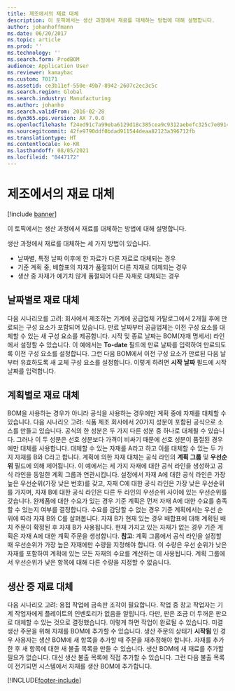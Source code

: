 ```yaml
---
title: 제조에서의 재료 대체
description: 이 토픽에서는 생산 과정에서 재료를 대체하는 방법에 대해 설명합니다.
author: johanhoffmann
ms.date: 06/20/2017
ms.topic: article
ms.prod: ''
ms.technology: ''
ms.search.form: ProdBOM
audience: Application User
ms.reviewer: kamaybac
ms.custom: 70171
ms.assetid: ce3b11ef-550e-49b7-8942-2607c2ec3c5c
ms.search.region: Global
ms.search.industry: Manufacturing
ms.author: johanho
ms.search.validFrom: 2016-02-28
ms.dyn365.ops.version: AX 7.0.0
ms.openlocfilehash: f24ed91c7a99eba6129d18c385cea9c9312aebefc325c7e0914b1c0b32231e32
ms.sourcegitcommit: 42fe9790ddf0bdad911544deaa82123a396712fb
ms.translationtype: HT
ms.contentlocale: ko-KR
ms.lasthandoff: 08/05/2021
ms.locfileid: "8447172"
---
```

# <a name="material-substitution-in-manufacturing"></a>제조에서의 재료 대체

[!include [banner](../includes/banner.md)]

이 토픽에서는 생산 과정에서 재료를 대체하는 방법에 대해 설명합니다. 

생산 과정에서 재료를 대체하는 세 가지 방법이 있습니다.

-   날짜별, 특정 날짜 이후에 한 자료가 다른 자료로 대체되는 경우
-   기준 계획 중, 배합표의 자재가 품절되어 다른 자재로 대체되는 경우
-   생산 중 자재가 예기치 않게 품절되어 다른 자재로 대체되는 경우

## <a name="substituting-material-by-date"></a>날짜별로 재료 대체
다음 시나리오를 고려: 회사에서 제조하는 기계에 공급업체 카탈로그에서 2개월 후에 만료되는 구성 요소가 포함되어 있습니다. 만료 날짜부터 공급업체는 이전 구성 요소를 대체할 수 있는 새 구성 요소를 제공합니다. 시작 및 종료 날짜는 BOM(자재 명세서) 라인에서 설정할 수 있습니다. 이 예에서는 **To-date** 필드에 만료 날짜를 입력하여 만료되도록 이전 구성 요소를 설정합니다. 그런 다음 BOM에서 이전 구성 요소가 만료된 다음 날부터 유효하도록 새 교체 구성 요소를 설정합니다. 이렇게 하려면 **시작 날짜** 필드에 시작 날짜를 입력합니다.

## <a name="substituting-material-by-planning"></a>계획별로 재료 대체
BOM을 사용하는 경우가 아니라 공식을 사용하는 경우에만 계획 중에 자재를 대체할 수 있습니다. 다음 시나리오 고려: 식품 제조 회사에서 20가지 성분이 포함된 공식으로 소스를 만들고 있습니다. 공식의 한 성분은 두 가지 다른 성분 중 하나로 대체될 수 있습니다. 그러나 이 두 성분은 선호 성분보다 가격이 비싸기 때문에 선호 성분이 품절된 경우에만 대체를 사용합니다. 대체할 수 있는 자재를 A라고 하고 이를 대체할 수 있는 두 가지 자재를 B와 C라고 합니다. 계획에 의한 자재 대체는 공식 라인의 **계획 그룹** 및 **우선순위** 필드에 의해 제어됩니다. 이 예에서는 세 가지 자재에 대한 공식 라인을 생성하고 공식 라인을 동일한 계획 그룹과 연관시킵니다. 설정에서 자재 A에 대한 공식 라인은 가장 높은 우선순위(가장 낮은 번호)를 갖고, 자재 C에 대한 공식 라인은 가장 낮은 우선순위를 가지며, 자재 B에 대한 공식 라인은 다른 두 라인의 우선순위 사이에 있는 우선순위를 갖습니다. 완제품에 대한 수요가 있는 경우 기준 계획은 먼저 자재 A에 대한 수요를 충족할 수 있는지 여부를 결정합니다. 수요를 감당할 수 없는 경우 기준 계획에서는 우선 순위에 따라 자재 B와 C를 살펴봅니다. 자재 B가 현재 있는 경우 배합표에 대해 계획된 배치 주문이 확정된 후 자재 B가 사용됩니다. 현재 가지고 있는 자재가 없는 경우 기준 계획은 자재 A에 대한 계획 주문을 생성합니다. **참고**: 계획 그룹에서 공식 라인을 설정할 때 우선순위가 가장 높은 자재에만 수량을 지정해야 합니다. 이 수량은 우선 순위가 낮은 자재를 포함하여 계획에 있는 모든 자재의 수요를 계산하는 데 사용됩니다. 계획 그룹에서 우선순위가 낮은 항목에 대해 다른 수량을 지정할 수 없습니다.

## <a name="substituting-material-during-production"></a>생산 중 재료 대체
다음 시나리오 고려: 용접 작업에 금속판 조각이 필요합니다. 작업 중 창고 작업자는 기계 작업자에게 플레이트의 인벤토리가 없음을 알립니다. 다만, 판은 조금 더 두꺼운 판으로 대체할 수 있는 것으로 결정했습니다. 이렇게 하면 작업이 완료될 수 있습니다. 미결 생산 주문을 위해 자재를 BOM에 추가할 수 있습니다. 생산 주문의 상태가 **시작됨** 인 경우 사용자는 생산 BOM에 새 항목을 추가할 때 주문을 재추정해야 합니다. 자재를 추가한 후 새 항목에 대한 새 불출 목록을 만들 수 있습니다. 생산 BOM에 새 재료를 추가할 필요가 없습니다. 대신 생산 불출 목록에 직접 추가할 수 있습니다. 그런 다음 불출 목록이 전기되면 시스템에서 자재를 생산 BOM에 추가합니다.





[!INCLUDE[footer-include](../../includes/footer-banner.md)]